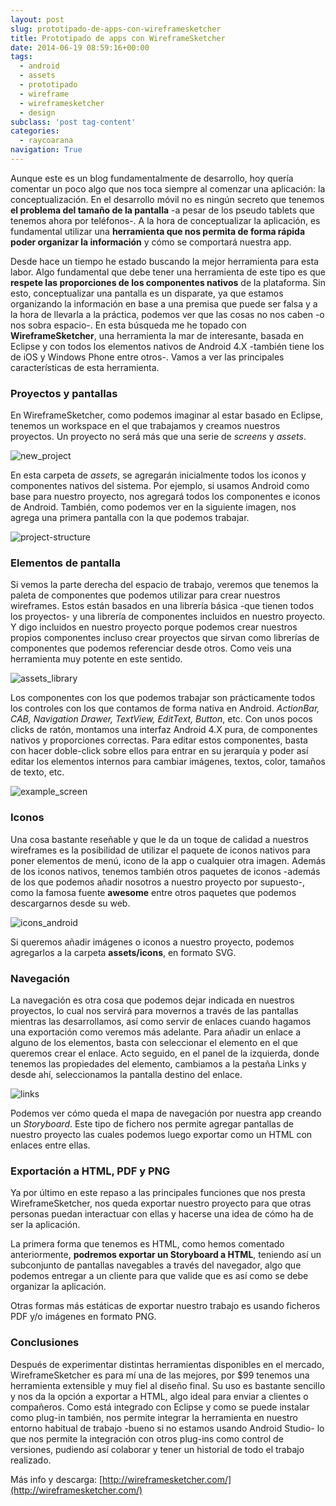 ```yaml
---
layout: post
slug: prototipado-de-apps-con-wireframesketcher
title: Prototipado de apps con WireframeSketcher
date: 2014-06-19 08:59:16+00:00
tags:
  - android
  - assets
  - prototipado
  - wireframe
  - wireframesketcher
  - design
subclass: 'post tag-content'
categories:
  - raycoarana
navigation: True
---
```


Aunque este es un blog fundamentalmente de desarrollo, hoy quería comentar un poco algo que nos toca siempre al comenzar una aplicación: la conceptualización. En el desarrollo móvil no es ningún secreto que tenemos **el problema del tamaño de la pantalla** -a pesar de los pseudo tablets que tenemos ahora por teléfonos-. A la hora de conceptualizar la aplicación, es fundamental utilizar una **herramienta que nos permita de forma rápida poder organizar la información** y cómo se comportará nuestra app.

Desde hace un tiempo he estado buscando la mejor herramienta para esta labor. Algo fundamental que debe tener una herramienta de este tipo es que **respete las proporciones de los componentes nativos** de la plataforma. Sin esto, conceptualizar una pantalla es un disparate, ya que estamos organizando la información en base a una premisa que puede ser falsa y a la hora de llevarla a la práctica, podemos ver que las cosas no nos caben -o nos sobra espacio-. En esta búsqueda me he topado con **WireframeSketcher**, una herramienta la mar de interesante, basada en Eclipse y con todos los elementos nativos de Android 4.X -también tiene los de iOS y Windows Phone entre otros-. Vamos a ver las principales características de esta herramienta.

<!--more-->

### Proyectos y pantallas
En WireframeSketcher, como podemos imaginar al estar basado en Eclipse, tenemos un workspace en el que trabajamos y creamos nuestros proyectos. Un proyecto no será más que una serie de _screens_ y _assets_.

![new_project](/assets/images/new_project.png)

En esta carpeta de _assets_, se agregarán inicialmente todos los iconos y componentes nativos del sistema. Por ejemplo, si usamos Android como base para nuestro proyecto, nos agregará todos los componentes e iconos de Android. También, como podemos ver en la siguiente imagen, nos agrega una primera pantalla con la que podemos trabajar.

![project-structure](/assets/images/project-structure.png)

### Elementos de pantalla
Si vemos la parte derecha del espacio de trabajo, veremos que tenemos la paleta de componentes que podemos utilizar para crear nuestros wireframes. Estos están basados en una librería básica -que tienen todos los proyectos- y una librería de componentes incluidos en nuestro proyecto. Y digo incluidos en nuestro proyecto porque podemos crear nuestros propios componentes incluso crear proyectos que sirvan como librerías de componentes que podemos referenciar desde otros. Como veis una herramienta muy potente en este sentido.

![assets_library](/assets/images/assets_library.png)

Los componentes con los que podemos trabajar son prácticamente todos los controles con los que contamos de forma nativa en Android. _ActionBar, CAB, Navigation Drawer, TextView, EditText, Button_, etc. Con unos pocos clicks de ratón, montamos una interfaz Android 4.X pura, de componentes nativos y proporciones correctas. Para editar estos componentes, basta con hacer doble-click sobre ellos para entrar en su jerarquía y poder así editar los elementos internos para cambiar imágenes, textos, color, tamaños de texto, etc.

![example_screen](/assets/images/example_screen.png)

### Iconos
Una cosa bastante reseñable y que le da un toque de calidad a nuestros wireframes es la posibilidad de utilizar el paquete de iconos nativos para poner elementos de menú, icono de la app o cualquier otra imagen.
Además de los iconos nativos, tenemos también otros paquetes de iconos -además de los que podemos añadir nosotros a nuestro proyecto por supuesto-, como la famosa fuente **awesome** entre otros paquetes que podemos descargarnos desde su web.

![icons_android](/assets/images/icons_android.png)

Si queremos añadir imágenes o iconos a nuestro proyecto, podemos agregarlos a la carpeta **assets/icons**, en formato SVG.

### Navegación
La navegación es otra cosa que podemos dejar indicada en nuestros proyectos, lo cual nos servirá para movernos a través de las pantallas mientras las desarrollamos, así como servir de enlaces cuando hagamos una exportación como veremos más adelante. Para añadir un enlace a alguno de los elementos, basta con seleccionar el elemento en el que queremos crear el enlace. Acto seguido, en el panel de la izquierda, donde tenemos las propiedades del elemento, cambiamos a la pestaña Links y desde ahí, seleccionamos la pantalla destino del enlace.

![links](/assets/images/links.png)

Podemos ver cómo queda el mapa de navegación por nuestra app creando un _Storyboard_. Este tipo de fichero nos permite agregar pantallas de nuestro proyecto las cuales podemos luego exportar como un HTML con enlaces entre ellas.

### Exportación a HTML, PDF y PNG
Ya por último en este repaso a las principales funciones que nos presta WireframeSketcher, nos queda exportar nuestro proyecto para que otras personas puedan interactuar con ellas y hacerse una idea de cómo ha de ser la aplicación.

La primera forma que tenemos es HTML, como hemos comentado anteriormente, **podremos exportar un Storyboard a HTML**, teniendo así un subconjunto de pantallas navegables a través del navegador, algo que podemos entregar a un cliente para que valide que es así como se debe organizar la aplicación.

Otras formas más estáticas de exportar nuestro trabajo es usando ficheros PDF y/o imágenes en formato PNG.

### Conclusiones
Después de experimentar distintas herramientas disponibles en el mercado, WireframeSketcher es para mí una de las mejores, por $99 tenemos una herramienta extensible y muy fiel al diseño final. Su uso es bastante sencillo y nos da la opción a exportar a HTML, algo ideal para enviar a clientes o compañeros. Como está integrado con Eclipse y como se puede instalar como plug-in también, nos permite integrar la herramienta en nuestro entorno habitual de trabajo -bueno si no estamos usando Android Studio- lo que nos permite la integración con otros plug-ins como control de versiones, pudiendo así colaborar y tener un historial de todo el trabajo realizado.

Más info y descarga: [http://wireframesketcher.com/](http://wireframesketcher.com/)
